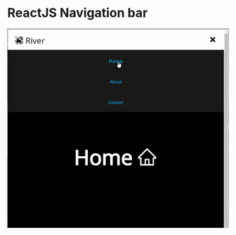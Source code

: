 # ReactJS Navigation bar

<img src="capture.gif">
<!-- Thanks to tut: https://youtu.be/AVrOr3Mxl20 -->

